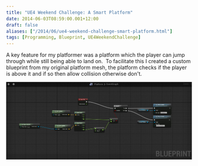 ```yaml
---
title: "UE4 Weekend Challenge: A Smart Platform"
date: 2014-06-03T08:59:00.001+12:00
draft: false
aliases: ["/2014/06/ue4-weekend-challenge-smart-platform.html"]
tags: [Programming, Blueprint, UE4WeekendChallenge]
---
```


A key feature for my platformer was a platform which the player can jump through while still being able to land on.  To facilitate this I created a custom blueprint from my original platform mesh, the platform checks if the player is above it and if so then allow collision otherwise don't.

![](platform.JPG)
